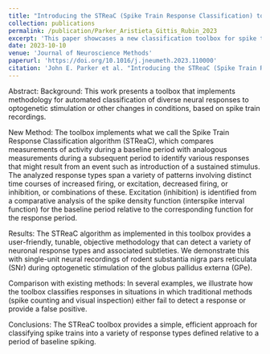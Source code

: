 ```yaml
---
title: "Introducing the STReaC (Spike Train Response Classification) toolbox"
collection: publications
permalink: /publication/Parker_Aristieta_Gittis_Rubin_2023
excerpt: 'This paper showcases a new classification toolbox for spike trains.'
date: 2023-10-10
venue: 'Journal of Neuroscience Methods'
paperurl: 'https://doi.org/10.1016/j.jneumeth.2023.110000'
citation: 'John E. Parker et al. "Introducing the STReaC (Spike Train Response Classification) toolbox". In: <i>Journal of Neuroscience Methods</i> (2023), p. 110000. doi: https://doi.org/10.1016/j.jneumeth. 2023.110000'
---
```

Abstract: Background:
This work presents a toolbox that implements methodology for automated classification of diverse neural responses to optogenetic stimulation or other changes in conditions, based on spike train recordings.

New Method:
The toolbox implements what we call the Spike Train Response Classification algorithm (STReaC), which compares measurements of activity during a baseline period with analogous measurements during a subsequent period to identify various responses that might result from an event such as introduction of a sustained stimulus. The analyzed response types span a variety of patterns involving distinct time courses of increased firing, or excitation, decreased firing, or inhibition, or combinations of these. Excitation (inhibition) is identified from a comparative analysis of the spike density function (interspike interval function) for the baseline period relative to the corresponding function for the response period.

Results:
The STReaC algorithm as implemented in this toolbox provides a user-friendly, tunable, objective methodology that can detect a variety of neuronal response types and associated subtleties. We demonstrate this with single-unit neural recordings of rodent substantia nigra pars reticulata (SNr) during optogenetic stimulation of the globus pallidus externa (GPe).

Comparison with existing methods:
In several examples, we illustrate how the toolbox classifies responses in situations in which traditional methods (spike counting and visual inspection) either fail to detect a response or provide a false positive.

Conclusions:
The STReaC toolbox provides a simple, efficient approach for classifying spike trains into a variety of response types defined relative to a period of baseline spiking.
